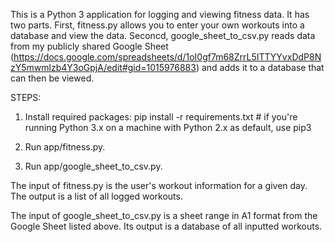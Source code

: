 This is a Python 3 application for logging and viewing fitness data. It has two parts. First, fitness.py allows you to enter your own workouts into a database and view the data. Seconcd, google_sheet_to_csv.py reads data from my publicly shared Google Sheet (https://docs.google.com/spreadsheets/d/1oI0gf7m68ZrrL5ITTYYvxDdP8NzY5mwmlzb4Y3oGpjA/edit#gid=1015976883) and adds it to a database that can then be viewed.

STEPS:

1) Install required packages:
  pip install -r requirements.txt # if you're running Python 3.x on a machine with Python 2.x as default, use pip3

2) Run app/fitness.py.

3) Run app/google_sheet_to_csv.py.

The input of fitness.py is the user's workout information for a given day. The output is a list of all logged workouts.

The input of google_sheet_to_csv.py is a sheet range in A1 format from the Google Sheet listed above. Its output is a database of all inputted workouts.

